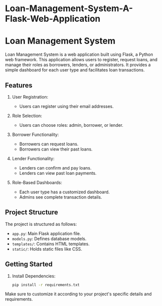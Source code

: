 # Loan-Management-System-A-Flask-Web-Application

# Loan Management System

Loan Management System is a web application built using Flask, a Python web framework. This application allows users to register, request loans, and manage their roles as borrowers, lenders, or administrators. It provides a simple dashboard for each user type and facilitates loan transactions.

## Features

1. User Registration:
   - Users can register using their email addresses.

2. Role Selection:
   - Users can choose roles: admin, borrower, or lender.

3. Borrower Functionality:
   - Borrowers can request loans.
   - Borrowers can view their past loans.

4. Lender Functionality:
   - Lenders can confirm and pay loans.
   - Lenders can view past loan payments.

5. Role-Based Dashboards:
   - Each user type has a customized dashboard.
   - Admins see complete transaction details.

## Project Structure

The project is structured as follows:

- `app.py`: Main Flask application file.
- `models.py`: Defines database models.
- `templates/`: Contains HTML templates.
- `static/`: Holds static files like CSS.

## Getting Started

1. Install Dependencies:
   ```bash
   pip install -r requirements.txt

Make sure to customize it according to your project's specific details and requirements.
